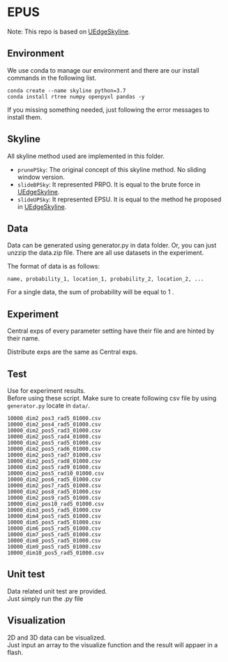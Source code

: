 # EPUS
Note: This repo is based on [UEdgeSkyline](https://github.com/0penth3wind0w/UEdgeSkyline.git).

## Environment
We use conda to manage our environment and there are our install commands in the following list.

<pre><code>conda create --name skyline python=3.7
conda install rtree numpy openpyxl pandas -y
</code></pre>

If you missing something needed, just following the error messages to install them.
## Skyline  
All skyline method used are implemented in this folder.  
- `prunePSky`: The original concept of this skyline method. No sliding window version.  
- `slideBPSky`: It represented PRPO. It is equal to the brute force in [UEdgeSkyline](https://github.com/0penth3wind0w/UEdgeSkyline.git).
- `slideUPSky`: It represented EPSU. It is equal to the method he proposed in [UEdgeSkyline](https://github.com/0penth3wind0w/UEdgeSkyline.git).

## Data  
Data can be generated using generator.py in data folder.
Or, you can just unzzip the data.zip file. 
There are all use datasets in the experiment.

The format of data is as follows:  

	name, probability_1, location_1, probability_2, location_2, ...  
	
For a single data, the sum of probability will be equal to 1  .

## Experiment
Central exps of every parameter setting have their file and are hinted by their name. 

Distribute exps are the same as Central exps. 


## Test  
Use for experiment results.  
Before using these script. Make sure to create following csv file by using `generator.py` locate in `data/`.  

	10000_dim2_pos3_rad5_01000.csv  
	10000_dim2_pos4_rad5_01000.csv  
	10000_dim2_pos5_rad3_01000.csv  
	10000_dim2_pos5_rad4_01000.csv  
	10000_dim2_pos5_rad5_01000.csv  
	10000_dim2_pos5_rad6_01000.csv  
	10000_dim2_pos5_rad7_01000.csv  
	10000_dim2_pos5_rad8_01000.csv  
	10000_dim2_pos5_rad9_01000.csv  
	10000_dim2_pos5_rad10_01000.csv  
	10000_dim2_pos6_rad5_01000.csv  
	10000_dim2_pos7_rad5_01000.csv  
	10000_dim2_pos8_rad5_01000.csv  
	10000_dim2_pos9_rad5_01000.csv  
	10000_dim2_pos10_rad5_01000.csv  
	10000_dim3_pos5_rad5_01000.csv  
	10000_dim4_pos5_rad5_01000.csv  
	10000_dim5_pos5_rad5_01000.csv  
	10000_dim6_pos5_rad5_01000.csv  
	10000_dim7_pos5_rad5_01000.csv  
	10000_dim8_pos5_rad5_01000.csv  
	10000_dim9_pos5_rad5_01000.csv  
	10000_dim10_pos5_rad5_01000.csv  

## Unit test
Data related unit test are provided.  
Just simply run the .py file  

## Visualization  
2D and 3D data can be visualized.  
Just input an array to the visualize function and the result will appaer in a flash.  
